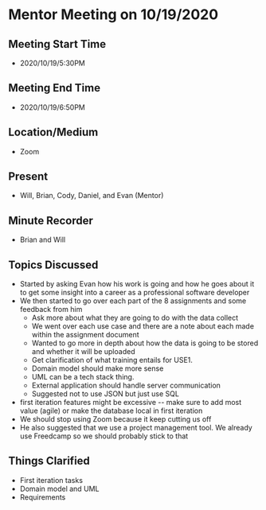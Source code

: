 # Mentor Meeting on 10/19/2020

## Meeting Start Time
- 2020/10/19/5:30PM

## Meeting End Time
- 2020/10/19/6:50PM

## Location/Medium
- Zoom

## Present
- Will, Brian, Cody, Daniel, and Evan (Mentor)

## Minute Recorder
- Brian and Will

## Topics Discussed
- Started by asking Evan how his work is going and how he goes about it to get some insight into a career as a professional software developer
- We then started to go over each part of the 8 assignments and some feedback from him
  - Ask more about what they are going to do with the data collect
  - We went over each use case and there are a note about each made within the assignment document 
  - Wanted to go more in depth about how the data is going to be stored and whether it will be uploaded
  - Get clarification of what training entails for USE1.
  - Domain model should make more sense
  - UML can be a tech stack thing.
  - External application should handle server communication
  - Suggested not to use JSON but just use SQL
- first iteration features might be excessive -- make sure to add most value (agile) or make the database local in first iteration
- We should stop using Zoom because it keep cutting us off
- He also suggested that we use a project management tool. We already use Freedcamp so we should probably stick to that

## Things Clarified
- First iteration tasks
- Domain model and UML
- Requirements


